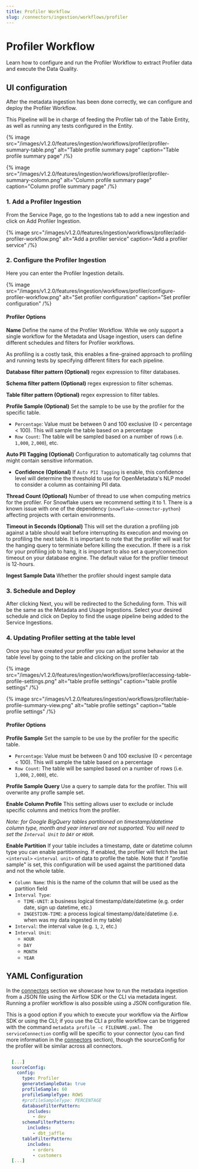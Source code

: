 ```yaml
---
title: Profiler Workflow
slug: /connectors/ingestion/workflows/profiler
---
```


# Profiler Workflow

Learn how to configure and run the Profiler Workflow to extract Profiler data and execute the Data Quality.

## UI configuration
After the metadata ingestion has been done correctly, we can configure and deploy the Profiler Workflow.

This Pipeline will be in charge of feeding the Profiler tab of the Table Entity, as well as running any tests configured in the Entity.

{% image
  src="/images/v1.2.0/features/ingestion/workflows/profiler/profiler-summary-table.png"
  alt="Table profile summary page"
  caption="Table profile summary page"
 /%}


{% image
  src="/images/v1.2.0/features/ingestion/workflows/profiler/profiler-summary-colomn.png"
  alt="Column profile summary page"
  caption="Column profile summary page"
 /%}



### 1. Add a Profiler Ingestion
From the Service Page, go to the Ingestions tab to add a new ingestion and click on Add Profiler Ingestion.

{% image
  src="/images/v1.2.0/features/ingestion/workflows/profiler/add-profiler-workflow.png"
  alt="Add a profiler service"
  caption="Add a profiler service"
 /%}


### 2. Configure the Profiler Ingestion
Here you can enter the Profiler Ingestion details.

{% image
  src="/images/v1.2.0/features/ingestion/workflows/profiler/configure-profiler-workflow.png"
  alt="Set profiler configuration"
  caption="Set profiler configuration"
 /%}


#### Profiler Options
**Name**
Define the name of the Profiler Workflow. While we only support a single workflow for the Metadata and Usage ingestion, users can define different schedules and filters for Profiler workflows.

As profiling is a costly task, this enables a fine-grained approach to profiling and running tests by specifying different filters for each pipeline.

**Database filter pattern (Optional)**
regex expression to filter databases.

**Schema filter pattern (Optional)**
regex expression to filter schemas.

**Table filter pattern (Optional)**
regex expression to filter tables.

**Profile Sample (Optional)**
Set the sample to be use by the profiler for the specific table.
- `Percentage`: Value must be between 0 and 100 exclusive (0 < percentage < 100). This will sample the table based on a percentage
- `Row Count`: The table will be sampled based on a number of rows (i.e. `1,000`, `2,000`), etc.

**Auto PII Tagging (Optional)**
Configuration to automatically tag columns that might contain sensitive information.

- **Confidence (Optional)**
If `Auto PII Tagging` is enable, this confidence level will determine the threshold to use for OpenMetadata's NLP model to consider a column as containing PII data.

**Thread Count (Optional)**
Number of thread to use when computing metrics for the profiler. For Snowflake users we recommend setting it to 1. There is a known issue with one of the dependency (`snowflake-connector-python`) affecting projects with certain environments. 

**Timeout in Seconds (Optional)**
This will set the duration a profiling job against a table should wait before interrupting its execution and moving on to profiling the next table. It is important to note that the profiler will wait for the hanging query to terminiate before killing the execution. If there is a risk for your profiling job to hang, it is important to also set a query/connection timeout on your database engine. The default value for the profiler timeout is 12-hours.

**Ingest Sample Data**
Whether the profiler should ingest sample data

### 3. Schedule and Deploy
After clicking Next, you will be redirected to the Scheduling form. This will be the same as the Metadata and Usage Ingestions. Select your desired schedule and click on Deploy to find the usage pipeline being added to the Service Ingestions.

### 4. Updating Profiler setting at the table level
Once you have created your profiler you can adjust some behavior at the table level by going to the table and clicking on the profiler tab 

{% image
  src="/images/v1.2.0/features/ingestion/workflows/profiler/accessing-table-profile-settings.png"
  alt="table profile settings"
  caption="table profile settings"
 /%}

{% image
  src="/images/v1.2.0/features/ingestion/workflows/profiler/table-profile-summary-view.png"
  alt="table profile settings"
  caption="table profile settings"
 /%}


#### Profiler Options
**Profile Sample**
Set the sample to be use by the profiler for the specific table.
- `Percentage`: Value must be between 0 and 100 exclusive (0 < percentage < 100). This will sample the table based on a percentage
- `Row Count`: The table will be sampled based on a number of rows (i.e. `1,000`, `2,000`), etc.

**Profile Sample Query**
Use a query to sample data for the profiler. This will overwrite any profle sample set.

**Enable Column Profile**
This setting allows user to exclude or include specific columns and metrics from the profiler.

*Note: for Google BigQuery tables partitioned on timestamp/datetime column type, month and year interval are not supported. You will need to set the `Interval Unit` to `DAY` or `HOUR`.*

**Enable Partition**
If your table includes a timestamp, date or datetime column type you can enable partitionning. If enabled, the profiler will fetch the last `<interval>` `<interval unit>` of data to profile the table. Note that if "profile sample" is set, this configuration will be used against the partitioned data and not the whole table.
- `Column Name`: this is the name of the column that will be used as the partition field
- `Interval Type`:
  - `TIME-UNIT`: a business logical timestamp/date/datetime (e.g. order date, sign up datetime, etc.)
  - `INGESTION-TIME`: a process logical timestamp/date/datetime (i.e. when was my data ingested in my table)
- `Interval`: the interval value (e.g. `1`, `2`, etc.)
- `Interval Unit`: 
  - `HOUR`
  - `DAY`
  - `MONTH`
  - `YEAR`


## YAML Configuration

In the [connectors](/connectors) section we showcase how to run the metadata ingestion from a JSON file using the Airflow SDK or the CLI via metadata ingest. Running a profiler workflow is also possible using a JSON configuration file.

This is a good option if you which to execute your workflow via the Airflow SDK or using the CLI; if you use the CLI a profile workflow can be triggered with the command `metadata profile -c FILENAME.yaml`. The `serviceConnection` config will be specific to your connector (you can find more information in the [connectors](/connectors) section), though the sourceConfig for the profiler will be similar across all connectors.

```yaml

  [...]
  sourceConfig:
    config:
      type: Profiler
      generateSampleData: true
      profileSample: 60
      profileSampleType: ROWS
      #profileSampleType: PERCENTAGE
      databaseFilterPattern: 
        includes: 
          - dev
      schemaFilterPattern:
        includes: 
          - dbt_jaffle
      tableFilterPattern:
        includes: 
          - orders
          - customers
  [...]
```
